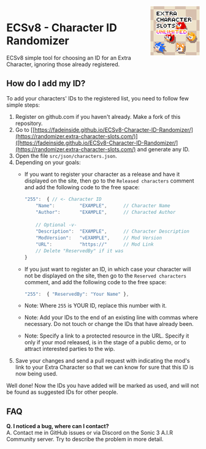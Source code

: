 <img src="src/img/favicon.png" align="right" />

# ECSv8 - Character ID Randomizer

ECSv8 simple tool for choosing an ID for an Extra Character, ignoring those already registered.

## How do I add my ID?

To add your characters' IDs to the registered list, you need to follow few simple steps:

1. Register on github.com if you haven't already. Make a fork of this repository.
2. Go to [[https://fadeinside.github.io/ECSv8-Character-ID-Randomizer/](https://randomizer.extra-character-slots.com/)]([https://fadeinside.github.io/ECSv8-Character-ID-Randomizer/](https://randomizer.extra-character-slots.com/) and generate any ID.
3. Open the file `src/json/characters.json`.
4. Depending on your goals:
	- If you want to register your character as a release and have it displayed on the site, then go to the `Released characters` comment and add the following code to the free space:

		```js
		"255":	{ // <- Character ID
			"Name":			"EXAMPLE",		// Character Name
			"Author":		"EXAMPLE",		// Characted Author

			// Optional -v-
			"Description":	"EXAMPLE",		// Character Description
			"ModVersion":	"vEXAMPLE",		// Mod Version
			"URL":			"https://"		// Mod Link
			// Delete "ReservedBy" if it was
		}
		```
	- If you just want to register an ID, in which case your character will not be displayed on the site, then go to the `Reserved characters` comment, and add the following code to the free space:

		```js
		"255":	{ "ReservedBy":	"Your Name" },
		```

	- Note: Where `255` is YOUR ID, replace this number with it.
    - Note: Add your IDs to the end of an existing line with commas where necessary. Do not touch or change the IDs that have already been.
	- Note: Specify a link to a protected resource in the URL. Specify it only if your mod released, is in the stage of a public demo, or to attract interested parties to the wip.
5. Save your changes and send a pull request with indicating the mod's link to your Extra Character so that we can know for sure that this ID is now being used.

Well done! Now the IDs you have added will be marked as used, and will not be found as suggested IDs for other people.

## FAQ

**Q. I noticed a bug, where can I contact?**  
A. Contact me in GitHub issues or via Discord on the Sonic 3 A.I.R Community server. Try to describe the problem in more detail.
